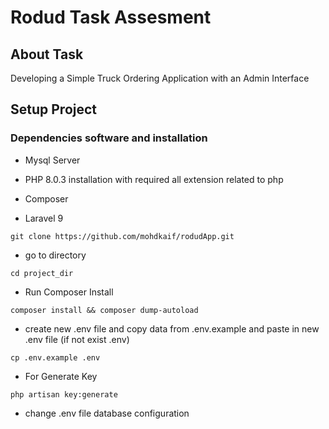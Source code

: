 # Rodud Task Assesment




## About Task 

Developing a Simple Truck Ordering Application with an Admin Interface

## Setup Project
### Dependencies software and installation


- Mysql Server

- PHP 8.0.3 installation with required all extension related to php

- Composer 
- Laravel 9

```
git clone https://github.com/mohdkaif/rodudApp.git
```
- go to directory
```
cd project_dir
```
- Run Composer Install
```
composer install && composer dump-autoload
```
- create new .env file and copy data from .env.example and paste in new .env file (if not exist .env)

```
cp .env.example .env
```

- For Generate Key

```
php artisan key:generate
```
- change .env file database configuration

- Permission to directories
```
chgrp -R www-data /var/www/project_dir_name
chown -R www-data:www-data /var/www/project_dir_name
chmod -R 775 /var/www/project_dir_name/storage
chown -R www-data.www-data /var/www/project_dir_name/storage
```
- For creating Tables
```
php artisan migrate 
```
- For Fake Data Entries
```
php artisan db:seed 
```
- For Run Server
```
php artisan serve

```
```
http://localhost:8000/
```

-Api End Point

1. Login APi (POST METHOD)

```
http://localhost:8000/api/login
```

2. Register (POST METHOD)

```
http://localhost:8000/api/register
```

3. Create Truck Request(POST METHOD)

```
http://localhost:8000/api/add-truck-request
```
4. Create Truck Request List(GET METHOD)

```
http://localhost:8000/api/request-list
```
4. Create Logout(GET METHOD)

```
http://localhost:8000/api/logout
```

